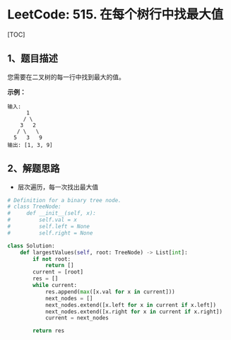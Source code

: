 # LeetCode: 515. 在每个树行中找最大值

[TOC]

## 1、题目描述

您需要在二叉树的每一行中找到最大的值。

**示例：**

    输入: 
          1
         / \
        3   2
       / \   \  
      5   3   9 
    输出: [1, 3, 9]



## 2、解题思路

- 层次遍历，每一次找出最大值

```python
# Definition for a binary tree node.
# class TreeNode:
#     def __init__(self, x):
#         self.val = x
#         self.left = None
#         self.right = None

class Solution:
    def largestValues(self, root: TreeNode) -> List[int]:
        if not root:
            return []
        current = [root]
        res = []
        while current:
            res.append(max([x.val for x in current]))
            next_nodes = []
            next_nodes.extend([x.left for x in current if x.left])
            next_nodes.extend([x.right for x in current if x.right])
            current = next_nodes

        return res
```

